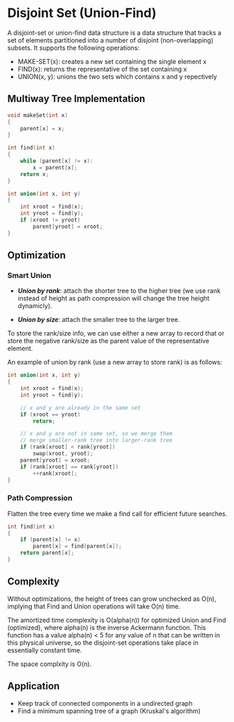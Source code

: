 # Disjoint Set (Union-Find)

A disjoint-set or union-find data structure is a data structure that tracks a set of elements partitioned into a number of disjoint (non-overlapping) subsets. It supports the following operations:

* MAKE-SET(x): creates a new set containing the single element x
* FIND(x): returns the representative of the set containing x
* UNION(x, y): unions the two sets which contains x and y repectively

## Multiway Tree Implementation

```c++
void makeSet(int x)
{
    parent[x] = x;
}

int find(int x)
{
    while (parent[x] != x):
        x = parent[x];
    return x;
}

int union(int x, int y)
{
    int xroot = find(x);
    int yroot = find(y);
    if (xroot != yroot)
        parent[yroot] = xroot;
}
```

## Optimization

### Smart Union

* __*Union by rank*__: attach the shorter tree to the higher tree (we use rank instead of height as path compression will change the tree height dynamicly).

* __*Union by size*__: attach the smaller tree to the larger tree.

To store the rank/size info, we can use either a new array to record that or store the negative rank/size as the parent value of the representative element.

An example of union by rank (use a new array to store rank) is as follows:

```c++
int union(int x, int y)
{
    int xroot = find(x);
    int yroot = find(y);

    // x and y are already in the same set
    if (xroot == yroot)
        return;

    // x and y are not in same set, so we merge them
    // merge smaller-rank tree into larger-rank tree
    if (rank[xroot] < rank[yroot])
        swap(xroot, yroot);
    parent[yroot] = xroot;
    if (rank[xroot] == rank[yroot])
        ++rank[xroot];
}
```

### Path Compression

Flatten the tree every time we make a find call for efficient future searches.

```c++
int find(int x)
{
    if (parent[x] != x)
        parent[x] = find(parent[x]);
    return parent[x];
}
```

## Complexity

Without optimizations, the height of trees can grow unchecked as O(n), implying that Find and Union operations will take O(n) time.

The amortized time complexity is O(alpha(n)) for optimized Union and Find (optimized), where alpha(n) is the inverse Ackermann function. This function has a value alpha(n) < 5 for any value of n that can be written in this physical universe, so the disjoint-set operations take place in essentially constant time.

The space complxity is O(n).

## Application

* Keep track of connected components in a undirected graph
* Find a minimum spanning tree of a graph (Kruskal's algorithm)
